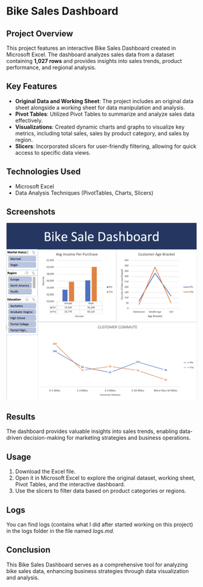 # Bike Sales Dashboard

## Project Overview
This project features an interactive Bike Sales Dashboard created in Microsoft Excel. The dashboard analyzes sales data from a dataset containing **1,027 rows** and provides insights into sales trends, product performance, and regional analysis. 

## Key Features
- **Original Data and Working Sheet**: The project includes an original data sheet alongside a working sheet for data manipulation and analysis.
- **Pivot Tables**: Utilized Pivot Tables to summarize and analyze sales data effectively.
- **Visualizations**: Created dynamic charts and graphs to visualize key metrics, including total sales, sales by product category, and sales by region.
- **Slicers**: Incorporated slicers for user-friendly filtering, allowing for quick access to specific data views.

## Technologies Used
- Microsoft Excel
- Data Analysis Techniques (PivotTables, Charts, Slicers)

## Screenshots
![Dashboard Screenshot](images/Dashboard.png)

## Results
The dashboard provides valuable insights into sales trends, enabling data-driven decision-making for marketing strategies and business operations.

## Usage
1. Download the Excel file.
2. Open it in Microsoft Excel to explore the original dataset, working sheet, Pivot Tables, and the interactive dashboard.
3. Use the slicers to filter data based on product categories or regions.

## Logs
You can find logs (contains what I did after started working on this project) in the logs folder in the file named *logs.md*.

## Conclusion
This Bike Sales Dashboard serves as a comprehensive tool for analyzing bike sales data, enhancing business strategies through data visualization and analysis.


